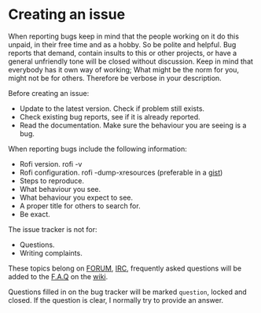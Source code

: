 # Creating an issue

When reporting bugs keep in mind that the people working on it do this unpaid, in their free time and as a hobby. So be
polite and helpful. Bug reports that demand, contain insults to this or other projects, or have a general unfriendly
tone will be closed without discussion. Keep in mind that everybody has it own way of working; What might be the norm
for you, might not be for others. Therefore be verbose in your description.

Before creating an issue:

* Update to the latest version. Check if problem still exists.
* Check existing bug reports, see if it is already reported.
* Read the documentation. Make sure the behaviour you are seeing is a bug.

When reporting bugs include the following information:

* Rofi version. rofi -v
* Rofi configuration. rofi -dump-xresources (preferable in a [gist](https://gist.github.com/))
* Steps to reproduce.
* What behaviour you see.
* What behaviour you expect to see.
* A proper title for others to search for.
* Be exact.

The issue tracker is not for:

* Questions. 
* Writing complaints.

These topics belong on [FORUM](https://forum.qtools.org/), [IRC](https://webchat.freenode.net/?channels=#rofi), frequently asked questions will be added to the [F.A.Q](https://github.com/DaveDavenport/rofi/wiki#faq) on the [wiki](https://github.com/DaveDavenport/rofi/wiki).

Questions filled in on the bug tracker will be marked `question`, locked and closed. If the question is clear, I normally try to provide an answer.

